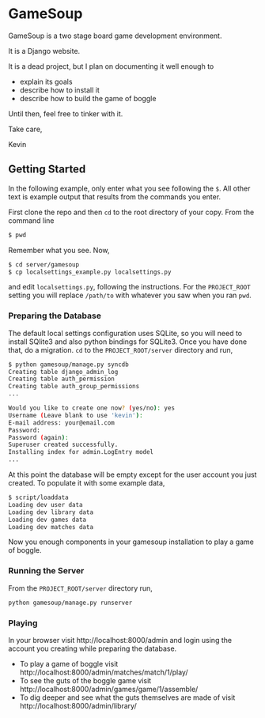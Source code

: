 GameSoup
========

GameSoup is a two stage board game development environment.

It is a Django website.

It is a dead project, but I plan on documenting it well enough to

* explain its goals
* describe how to install it
* describe how to build the game of boggle

Until then, feel free to tinker with it.

Take care,

Kevin

Getting Started
---------------

In the following example, only enter what you see following the `$`. All other
text is example output that results from the commands you enter.

First clone the repo and then `cd` to the root directory of your copy. From the
command line

```bash
$ pwd
```

Remember what you see. Now,

```bash
$ cd server/gamesoup
$ cp localsettings_example.py localsettings.py
```

and edit `localsettings.py`, following the instructions. For the `PROJECT_ROOT`
setting you will replace `/path/to` with whatever you saw when you ran `pwd`.

### Preparing the Database

The default local settings configuration uses SQLite, so you will need to
install SQlite3 and also python bindings for SQLite3. Once you have done that,
do a migration. `cd` to the `PROJECT_ROOT/server` directory and run,

```bash
$ python gamesoup/manage.py syncdb
Creating table django_admin_log
Creating table auth_permission
Creating table auth_group_permissions
...

Would you like to create one now? (yes/no): yes
Username (Leave blank to use 'kevin'): 
E-mail address: your@email.com
Password: 
Password (again): 
Superuser created successfully.
Installing index for admin.LogEntry model
...
```

At this point the database will be empty except for the user account you just
created. To populate it with some example data,

```bash
$ script/loaddata
Loading dev user data
Loading dev library data
Loading dev games data
Loading dev matches data
```

Now you enough components in your gamesoup installation to play a game of
boggle.

### Running the Server

From the `PROJECT_ROOT/server` directory run,

```bash
python gamesoup/manage.py runserver
```

### Playing

In your browser visit http://localhost:8000/admin and login using the account
you creating while preparing the database.

* To play a game of boggle visit
  http://localhost:8000/admin/matches/match/1/play/
* To see the guts of the boggle game visit
  http://localhost:8000/admin/games/game/1/assemble/
* To dig deeper and see what the guts themselves are made of visit
  http://localhost:8000/admin/library/
